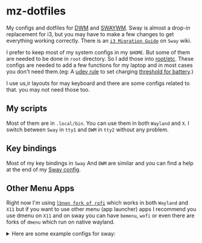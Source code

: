 # mz-dotfiles
My configs and dotfiles for [DWM](https://github.com/mhdzli/dwm) and [SWAYWM](https://swaywm.org/). Sway is almost a drop-in replacement for i3, but you may have to make a few changes to get everything working correctly. There is an [`i3 Migration Guide`](https://github.com/swaywm/sway/wiki/i3-Migration-Guide) on `Sway` wiki.  

I prefer to keep most of my system configs in my `$HOME`. But some of them are needed to be done in `root` directory. So I add those into [root/etc](../../tree/master/src/root/etc). These configs are needed to add a few functions for my laptop and in most cases you don't need them.(eg: A [udev rule](../master/src/root/etc/udev/rules.d/99_battery_threshold.rules) to set charging [threshold for battery](https://fosstodon.org/@mzeinali/103684222479793025).)

I use us,ir layouts for may keyboard and there are some configs related to that. you may not need those too.

## My scripts
Most of them are in `.local/bin`. You can use them in both `Wayland` and `X`. I switch between `Sway` in `tty1` and `DWM` in `tty2` without any problem. 

## Key bindings

Most of my key bindings in `Sway` And `DWM` are similar and you can find a help at the end of my [Sway config](../master/src/.config/sway/config).

## Other Menu Apps

Right now I'm using [`lbnon fork of rofi`](https://github.com/lbonn/rofi) which works in both `Wayland` and `X11` but if you want to use  other menu (app launcher) apps I recommend you use dmenu on `X11` and on sway you can have `bemenu`, `wofi` or even there are forks of `dmenu` which run on native wayland.

<details>
<summary>Here are some example configs for sway:</summary>
<p>

```
set {
  # Your preferred application launcher.
  ### dmenu ###
  #$menu	dmenu_path | dmenu | xargs swaymsg exec --
  #$menu	dmenu_path | dmenu -fn "Terminus (TTF):pixelsize=28" | xargs swaymsg exec
  #$menu	j4-dmenu-desktop --dmenu='bemenu -i --nb "#3f3f3f" --nf "#dcdccc" --fn "pango:DejaVu Sans Mono 12"' --term='termite'
	
  ### bemenu ###
  #$menu	bemenu-run -i -p "Run:"  --fn "monospace 14" --hb "#89cff0" --hf "#000000" --tf "#000000" --tb "#2dc7bc" -l 10 
 
  ### rofi ###
  $menu		rofi -modi drun,run -show
  
  ### Another alternative use wofi ###
  #$menu 	wofi --show drun,run
}
```

</p>
</details>  
